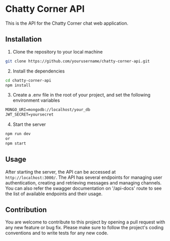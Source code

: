 # Chatty Corner API

This is the API for the Chatty Corner chat web application.

## Installation

1. Clone the repository to your local machine

```bash
git clone https://github.com/yourusername/chatty-corner-api.git
```

2. Install the dependencies

```bash
cd chatty-corner-api
npm install
```

3. Create a .env file in the root of your project, and set the following environment variables

```txt
MONGO_URI=mongodb://localhost/your_db
JWT_SECRET=yoursecret
```

4. Start the server

```bash
npm run dev 
or
npm start
```

## Usage

After starting the server, the API can be accessed at `http://localhost:3000/`.
The API has several endpoints for managing user authentication, creating and retrieving messages and managing channels.
You can also refer the swagger documentation on '/api-docs' route to see the list of available endpoints and their usage.

## Contribution

You are welcome to contribute to this project by opening a pull request with any new feature or bug fix.
Please make sure to follow the project's coding conventions and to write tests for any new code.